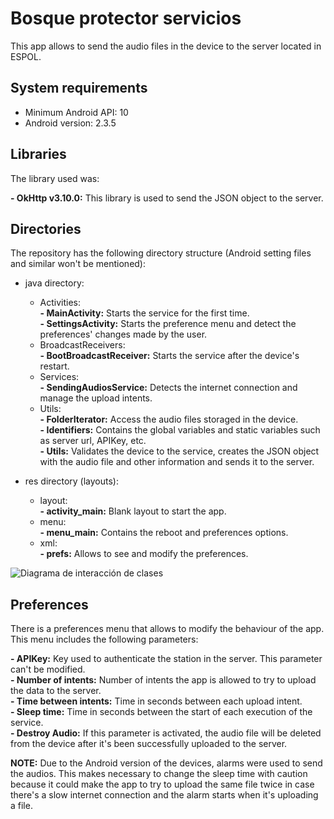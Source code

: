 # Bosque protector servicios

This app allows to send the audio files in the device to the server located in ESPOL. 

## System requirements

- Minimum Android API: 10 <br/>
- Android version: 2.3.5

## Libraries

The library used was:

**- OkHttp v3.10.0:** This library is used to send the JSON object to the server.

## Directories

The repository has the following directory structure (Android setting files and similar won't be mentioned):

- java directory:

  - Activities: <br/>
    **- MainActivity:** Starts the service for the first time. <br/>
    **- SettingsActivity:** Starts the preference menu and detect the preferences' changes made by the user. <br/>
  - BroadcastReceivers: <br/>
    **- BootBroadcastReceiver:** Starts the service after the device's restart. <br/>
  - Services: <br/>
    **- SendingAudiosService:** Detects the internet connection and manage the upload intents. <br/>
  - Utils: <br/>
    **- FolderIterator:** Access the audio files storaged in the device. <br/>
    **- Identifiers:** Contains the global variables and static variables such as server url, APIKey, etc. <br/>
    **- Utils:** Validates the device to the service, creates the JSON object with the audio file and other information and sends it to the server. <br/>
   
- res directory (layouts):

  - layout: <br/>
    **- activity_main:** Blank layout to start the app. <br/>
  - menu: <br/>
    **- menu_main:** Contains the reboot and preferences options. <br/>
  - xml: <br/>
    **- prefs:** Allows to see and modify the preferences. <br/>
    
![Diagrama de interacción de clases](https://github.com/rfcx-espol/bosqueProtectorServicios/blob/master/Diagrama%20de%20interacción%20de%20clases.jpg)
    
## Preferences

There is a preferences menu that allows to modify the behaviour of the app. This menu includes the following parameters:

**- APIKey:** Key used to authenticate the station in the server. This parameter can't be modified. <br/>
**- Number of intents:** Number of intents the app is allowed to try to upload the data to the server. <br/>
**- Time between intents:** Time in seconds between each upload intent. <br/>
**- Sleep time:** Time in seconds between the start of each execution of the service. <br/>
**- Destroy Audio:** If this parameter is activated, the audio file will be deleted from the device after it's been successfully uploaded to the server.

**NOTE:** Due to the Android version of the devices, alarms were used to send the audios. This makes necessary to change the sleep time with caution because it could make the app to try to upload the same file twice in case there's a slow internet connection and the alarm starts when it's uploading a file.
